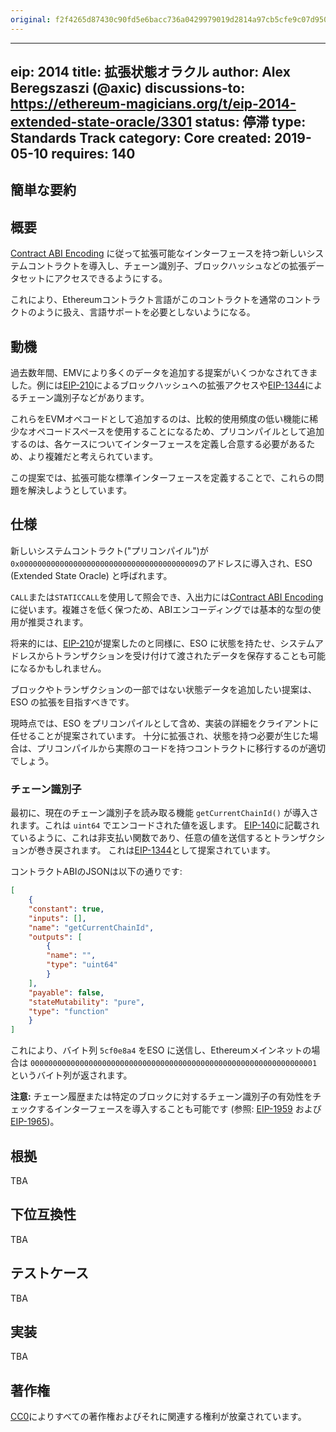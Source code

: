 ```yaml
---
original: f2f4265d87430c90fd5e6bacc736a0429979019d2814a97cb5cfe9c07d950127
---
```


---
eip: 2014
title: 拡張状態オラクル
author: Alex Beregszaszi (@axic)
discussions-to: https://ethereum-magicians.org/t/eip-2014-extended-state-oracle/3301
status: 停滞
type: Standards Track
category: Core
created: 2019-05-10
requires: 140
---

## 簡単な要約

## 概要

[Contract ABI Encoding] に従って拡張可能なインターフェースを持つ新しいシステムコントラクトを導入し、チェーン識別子、ブロックハッシュなどの拡張データセットにアクセスできるようにする。

これにより、Ethereumコントラクト言語がこのコントラクトを通常のコントラクトのように扱え、言語サポートを必要としないようになる。

## 動機

過去数年間、EMVにより多くのデータを追加する提案がいくつかなされてきました。例には[EIP-210]によるブロックハッシュへの拡張アクセスや[EIP-1344]によるチェーン識別子などがあります。

これらをEVMオペコードとして追加するのは、比較的使用頻度の低い機能に稀少なオペコードスペースを使用することになるため、プリコンパイルとして追加するのは、各ケースについてインターフェースを定義し合意する必要があるため、より複雑だと考えられています。

この提案では、拡張可能な標準インターフェースを定義することで、これらの問題を解決しようとしています。

## 仕様

新しいシステムコントラクト("プリコンパイル")が`0x0000000000000000000000000000000000000009`のアドレスに導入され、ESO (Extended State Oracle) と呼ばれます。

`CALL`または`STATICCALL`を使用して照会でき、入出力には[Contract ABI Encoding]に従います。複雑さを低く保つため、ABIエンコーディングでは基本的な型の使用が推奨されます。

将来的には、[EIP-210]が提案したのと同様に、ESO に状態を持たせ、システムアドレスからトランザクションを受け付けて渡されたデータを保存することも可能になるかもしれません。

ブロックやトランザクションの一部ではない状態データを追加したい提案は、ESO の拡張を目指すべきです。

現時点では、ESO をプリコンパイルとして含め、実装の詳細をクライアントに任せることが提案されています。
十分に拡張され、状態を持つ必要が生じた場合は、プリコンパイルから実際のコードを持つコントラクトに移行するのが適切でしょう。

### チェーン識別子

最初に、現在のチェーン識別子を読み取る機能 `getCurrentChainId()` が導入されます。これは `uint64` でエンコードされた値を返します。
[EIP-140]に記載されているように、これは非支払い関数であり、任意の値を送信するとトランザクションが巻き戻されます。
これは[EIP-1344]として提案されています。

コントラクトABIのJSONは以下の通りです:
```json
[
    {
	"constant": true,
	"inputs": [],
	"name": "getCurrentChainId",
	"outputs": [
	    {
		"name": "",
		"type": "uint64"
	    }
	],
	"payable": false,
	"stateMutability": "pure",
	"type": "function"
    }
]
```

これにより、バイト列 `5cf0e8a4` をESO に送信し、Ethereumメインネットの場合は `0000000000000000000000000000000000000000000000000000000000000001` というバイト列が返されます。

**注意:** チェーン履歴または特定のブロックに対するチェーン識別子の有効性をチェックするインターフェースを導入することも可能です (参照: [EIP-1959] および [EIP-1965])。

## 根拠

TBA

## 下位互換性

TBA

## テストケース

TBA

## 実装

TBA

## 著作権
[CC0](../LICENSE.md)によりすべての著作権およびそれに関連する権利が放棄されています。

[Contract ABI Encoding]: https://solidity.readthedocs.io/en/latest/abi-spec.html
[EIP-140]: ./eip-140.md
[EIP-210]: ./eip-210.md
[EIP-1344]: ./eip-1344.md
[EIP-1959]: https://github.com/ethereum/EIPs/pull/1959
[EIP-1965]: https://github.com/ethereum/EIPs/pull/1965